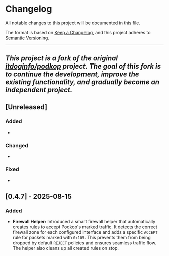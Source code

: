 # Changelog

All notable changes to this project will be documented in this file.

The format is based on [Keep a Changelog](https://keepachangelog.com/en/1.1.1/),
and this project adheres to [Semantic Versioning](https://semver.org/spec/v2.0.0.html).

---
*This project is a fork of the original [itdoginfo/podkop](https://github.com/itdoginfo/podkop) project. The goal of this fork is to continue the development, improve the existing functionality, and gradually become an independent project.*
---

## [Unreleased]

### Added
-

### Changed
-

### Fixed
-


## [0.4.7] - 2025-08-15

### Added
- **Firewall Helper:**
  Introduced a smart firewall helper that automatically creates rules to accept Podkop's marked traffic. It detects the correct firewall zone for each configured interface and adds a specific `ACCEPT` rule for packets marked with `0x105`. This prevents them from being dropped by default `REJECT` policies and ensures seamless traffic flow. The helper also cleans up all created rules on stop.


